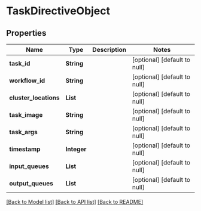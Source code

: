 # TaskDirectiveObject
## Properties

| Name | Type | Description | Notes |
|------------ | ------------- | ------------- | -------------|
| **task\_id** | **String** |  | [optional] [default to null] |
| **workflow\_id** | **String** |  | [optional] [default to null] |
| **cluster\_locations** | **List** |  | [optional] [default to null] |
| **task\_image** | **String** |  | [optional] [default to null] |
| **task\_args** | **String** |  | [optional] [default to null] |
| **timestamp** | **Integer** |  | [optional] [default to null] |
| **input\_queues** | **List** |  | [optional] [default to null] |
| **output\_queues** | **List** |  | [optional] [default to null] |

[[Back to Model list]](../README.md#documentation-for-models) [[Back to API list]](../README.md#documentation-for-api-endpoints) [[Back to README]](../README.md)

